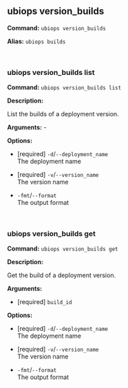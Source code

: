 ## ubiops version_builds

**Command:** `ubiops version_builds`

**Alias:** `ubiops builds`


<br/>

### ubiops version_builds list

**Command:** `ubiops version_builds list`

**Description:**

List the builds of a deployment version.

**Arguments:** - 

**Options:**

- [required] `-d`/`--deployment_name`<br/>The deployment name

- [required] `-v`/`--version_name`<br/>The version name

- `-fmt`/`--format`<br/>The output format


<br/>

### ubiops version_builds get

**Command:** `ubiops version_builds get`

**Description:**

Get the build of a deployment version.

**Arguments:**

- [required] `build_id`



**Options:**

- [required] `-d`/`--deployment_name`<br/>The deployment name

- [required] `-v`/`--version_name`<br/>The version name

- `-fmt`/`--format`<br/>The output format


<br/>
